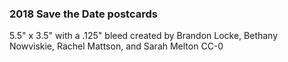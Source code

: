 ### 2018 Save the Date postcards
5.5" x 3.5" with a .125" bleed
created by Brandon Locke, Bethany Nowviskie, Rachel Mattson, and Sarah Melton
CC-0

